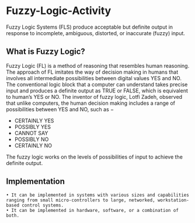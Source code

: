 # Fuzzy-Logic-Activity

Fuzzy Logic Systems (FLS) produce acceptable but definite output in response to incomplete, ambiguous, distorted, or inaccurate (fuzzy) input.

## What is Fuzzy Logic?

Fuzzy Logic (FL) is a method of reasoning that resembles human reasoning. The approach of FL imitates the way of decision making in humans that involves all intermediate possibilities between digital values YES and NO.
The conventional logic block that a computer can understand takes precise input and produces a definite output as TRUE or FALSE, which is equivalent to human’s YES or NO.
The inventor of fuzzy logic, Lotfi Zadeh, observed that unlike computers, the human decision making includes a range of possibilities between YES and NO, such as −


* CERTAINLY YES
* POSSIBLY YES
* CANNOT SAY
* POSSIBLY NO
* CERTAINLY NO

The fuzzy logic works on the levels of possibilities of input to achieve the definite output.


## Implementation
	• It can be implemented in systems with various sizes and capabilities ranging from small micro-controllers to large, networked, workstation-based control systems.
	• It can be implemented in hardware, software, or a combination of both.
